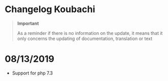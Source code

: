 # Changelog Koubachi

>**Important**
>
>As a reminder if there is no information on the update, it means that it only concerns the updating of documentation, translation or text

# 08/13/2019

- Support for php 7.3

